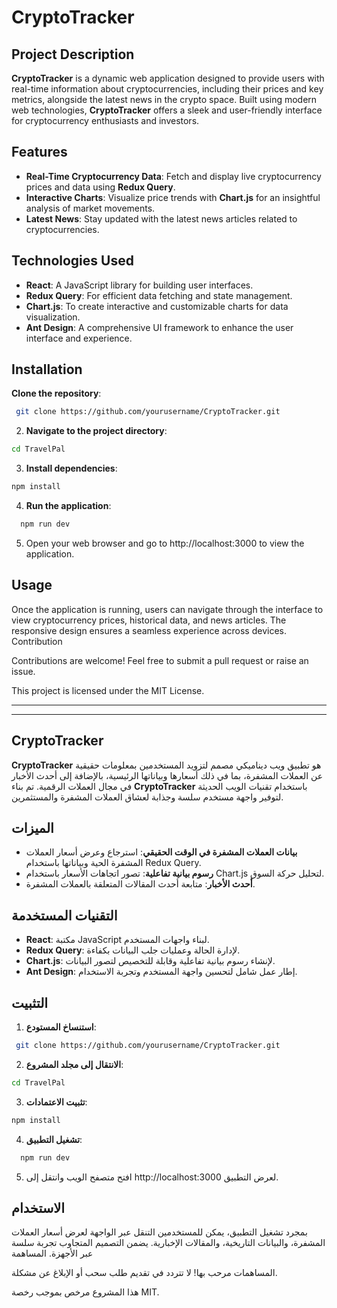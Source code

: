 # CryptoTracker

## Project Description

**CryptoTracker** is a dynamic web application designed to provide users with real-time information about cryptocurrencies, including their prices and key metrics, alongside the latest news in the crypto space. Built using modern web technologies, **CryptoTracker** offers a sleek and user-friendly interface for cryptocurrency enthusiasts and investors.

## Features

- **Real-Time Cryptocurrency Data**: Fetch and display live cryptocurrency prices and data using **Redux Query**.
- **Interactive Charts**: Visualize price trends with **Chart.js** for an insightful analysis of market movements.
- **Latest News**: Stay updated with the latest news articles related to cryptocurrencies.

## Technologies Used

- **React**: A JavaScript library for building user interfaces.
- **Redux Query**: For efficient data fetching and state management.
- **Chart.js**: To create interactive and customizable charts for data visualization.
- **Ant Design**: A comprehensive UI framework to enhance the user interface and experience.

## Installation

**Clone the repository**:

```bash
 git clone https://github.com/yourusername/CryptoTracker.git
```

2. **Navigate to the project directory**:

```bash
cd TravelPal
```

3. **Install dependencies**:

```bash
npm install
```

4. **Run the application**:

```bash
  npm run dev
```

5. Open your web browser and go to http://localhost:3000 to view the application.

## Usage

Once the application is running, users can navigate through the interface to view cryptocurrency prices, historical data, and news articles. The responsive design ensures a seamless experience across devices.
Contribution

Contributions are welcome! Feel free to submit a pull request or raise an issue.

This project is licensed under the MIT License.

---

---

## CryptoTracker

**CryptoTracker** هو تطبيق ويب ديناميكي مصمم لتزويد المستخدمين بمعلومات حقيقية عن العملات المشفرة، بما في ذلك أسعارها وبياناتها الرئيسية، بالإضافة إلى أحدث الأخبار في مجال العملات الرقمية. تم بناء **CryptoTracker** باستخدام تقنيات الويب الحديثة لتوفير واجهة مستخدم سلسة وجذابة لعشاق العملات المشفرة والمستثمرين.

## الميزات

- **بيانات العملات المشفرة في الوقت الحقيقي**: استرجاع وعرض أسعار العملات المشفرة الحية وبياناتها باستخدام Redux Query.
- **رسوم بيانية تفاعلية**: تصور اتجاهات الأسعار باستخدام Chart.js لتحليل حركة السوق.
- **أحدث الأخبار**: متابعة أحدث المقالات المتعلقة بالعملات المشفرة.

## التقنيات المستخدمة

- **React**: مكتبة JavaScript لبناء واجهات المستخدم.
- **Redux Query**: لإدارة الحالة وعمليات جلب البيانات بكفاءة.
- **Chart.js**: لإنشاء رسوم بيانية تفاعلية وقابلة للتخصيص لتصور البيانات.
- **Ant Design**: إطار عمل شامل لتحسين واجهة المستخدم وتجربة الاستخدام.

## التثبيت

1. **استنساخ المستودع**:

```bash
 git clone https://github.com/yourusername/CryptoTracker.git
```

2. **الانتقال إلى مجلد المشروع**:

```bash
cd TravelPal
```

3. **تثبيت الاعتمادات**:

```bash
npm install
```

4. **تشغيل التطبيق**:

```bash
  npm run dev
```

5. افتح متصفح الويب وانتقل إلى http://localhost:3000 لعرض التطبيق.

## الاستخدام

بمجرد تشغيل التطبيق، يمكن للمستخدمين التنقل عبر الواجهة لعرض أسعار العملات المشفرة، والبيانات التاريخية، والمقالات الإخبارية. يضمن التصميم المتجاوب تجربة سلسة عبر الأجهزة.
المساهمة

المساهمات مرحب بها! لا تتردد في تقديم طلب سحب أو الإبلاغ عن مشكلة.

هذا المشروع مرخص بموجب رخصة MIT.
